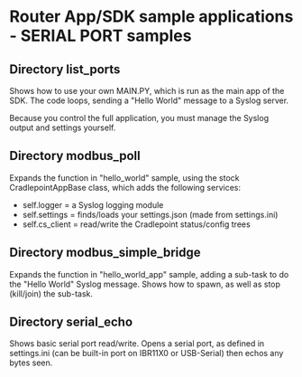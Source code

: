 # Router App/SDK sample applications - SERIAL PORT samples

## Directory list_ports

Shows how to use your own MAIN.PY, which is run as the main app of the SDK.
The code loops, sending a "Hello World" message to a Syslog server.

Because you control the full application, you must manage the Syslog output
and settings yourself.

## Directory modbus_poll

Expands the function in "hello_world" sample, using the stock 
CradlepointAppBase class, which adds the following services:
* self.logger = a Syslog logging module
* self.settings = finds/loads your settings.json (made from settings.ini)
* self.cs_client = read/write the Cradlepoint status/config trees

## Directory modbus_simple_bridge

Expands the function in "hello_world_app" sample, adding a sub-task
to do the "Hello World" Syslog message. 
Shows how to spawn, as well as stop (kill/join) the sub-task.

## Directory serial_echo

Shows basic serial port read/write.
Opens a serial port, as defined in settings.ini 
(can be built-in port on IBR11X0 or USB-Serial)
then echos any bytes seen. 


